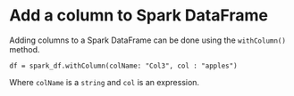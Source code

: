 # Add a column to Spark DataFrame

Adding columns to a Spark DataFrame can be done using the `withColumn()` method.

```spark
df = spark_df.withColumn(colName: "Col3", col : "apples")
```

Where `colName` is a `string` and `col` is an expression.